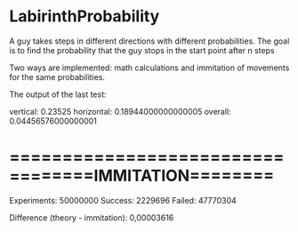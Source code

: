 # LabirinthProbability
A guy takes steps in different directions with different probabilities. The goal is to find the probability that the guy stops in the start point after n steps

Two ways are implemented: math calculations and immitation of movements 
for the same probabilities.


The output of the last test:

vertical: 0.23525
horizontal: 0.18944000000000005
overall: 0.04456576000000001

==========================
========IMMITATION========
==========================

Experiments: 50000000
Success: 2229696
Failed: 47770304

Difference (theory - immitation): 0,00003616
